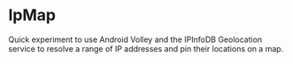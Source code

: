 # IpMap
Quick experiment to use Android Volley and the IPInfoDB Geolocation service to resolve a range of IP addresses and pin their locations on a map.

